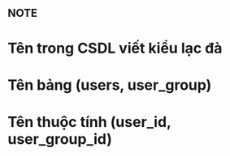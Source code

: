 ## NOTE
# Tên trong CSDL viết kiểu lạc đà
# Tên bảng (users, user_group)
# Tên thuộc tính (user_id, user_group_id)